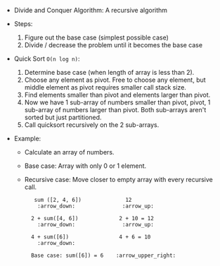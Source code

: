 - Divide and Conquer Algorithm: A recursive algorithm
- Steps:
  1. Figure out the base case (simplest possible case)
  2. Divide / decrease the problem until it becomes the base case

- Quick Sort `O(n log n)`: 
   1. Determine base case (when length of array is less than 2).
   2. Choose any element as pivot. Free to choose any element, but middle element as pivot requires smaller call stack size.
   3. Find elements smaller than pivot and elements larger than pivot.
   4. Now we have 1 sub-array of numbers smaller than pivot, pivot, 1 sub-array of numbers larger than pivot. Both sub-arrays aren't sorted but just partitioned.
   5. Call quicksort recursively on the 2 sub-arrays.

- Example:
    - Calculate an array of numbers.
    - Base case: Array with only 0 or 1 element.
    - Recursive case: Move closer to empty array with every recursive call.

             sum ([2, 4, 6])              12
              :arrow_down:               :arrow_up:
      
            2 + sum([4, 6])             2 + 10 = 12
              :arrow_down:               :arrow_up:
      
            4 + sum([6])                4 + 6 = 10
              :arrow_down:
      
            Base case: sum([6]) = 6    :arrow_upper_right:

  
